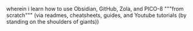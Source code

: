 wherein i learn how to use Obsidian, GitHub, Zola, and PICO-8 """from scratch""" (via readmes, cheatsheets, guides, and Youtube tutorials (by standing on the shoulders of giants))
